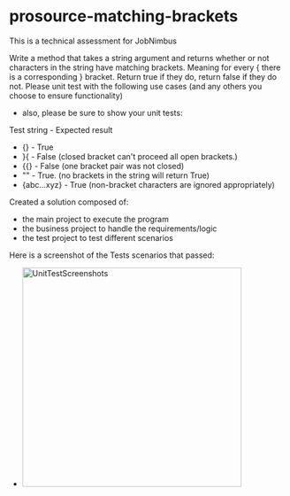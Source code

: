 # prosource-matching-brackets
This is a technical assessment for JobNimbus

Write a method that takes a string argument and returns whether or not characters in the string
have matching brackets. Meaning for every { there is a corresponding } bracket. Return true if
they do, return false if they do not.
Please unit test with the following use cases (and any others you choose to ensure functionality)
- also, please be sure to show your unit tests:

Test string - Expected result
- {} - True
- }{ - False (closed bracket can't proceed all open brackets.)
- {{} - False (one bracket pair was not closed)
- "" - True. (no brackets in the string will return True)
- {abc...xyz} - True (non-bracket characters are ignored appropriately)

Created a solution composed of:
- the main project to execute the program
- the business project to handle the requirements/logic
- the test project to test different scenarios

Here is a screenshot of the Tests scenarios that passed:
- <img width="396" alt="UnitTestScreenshots" src="https://user-images.githubusercontent.com/128790167/227481353-15f9882a-871a-4755-978e-0c57c73202c4.PNG">
